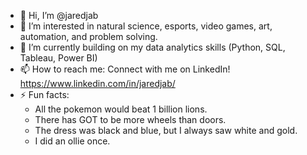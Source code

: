 - 👋 Hi, I’m @jaredjab
- 👀 I’m interested in natural science, esports, video games, art, automation, and problem solving.
- 🌱 I’m currently building on my data analytics skills (Python, SQL, Tableau, Power BI)
- 📫 How to reach me: Connect with me on LinkedIn! https://www.linkedin.com/in/jaredjab/
- ⚡ Fun facts:
  - All the pokemon would beat 1 billion lions.
  - There has GOT to be more wheels than doors.
  - The dress was black and blue, but I always saw white and gold.
  - I did an ollie once.

<!---
jaredjab/jaredjab is a ✨ special ✨ repository because its `README.md` (this file) appears on your GitHub profile.
You can click the Preview link to take a look at your changes.
--->
